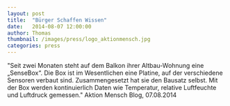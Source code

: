 ```yaml
---
layout: post
title:  "Bürger Schaffen Wissen"
date:   2014-08-07 12:00:00
author: Thomas
thumbnail: /images/press/logo_aktionmensch.jpg
categories: press
---
```

"Seit zwei Monaten steht auf dem Balkon ihrer Altbau-Wohnung eine „SenseBox“. Die Box ist im Wesentlichen eine Platine, auf der verschiedene Sensoren verbaut sind. Zusammengesetzt hat sie den Bausatz selbst. Mit der Box werden kontinuierlich Daten wie Temperatur, relative Luftfeuchte und Luftdruck gemessen."
Aktion Mensch Blog, 07.08.2014

